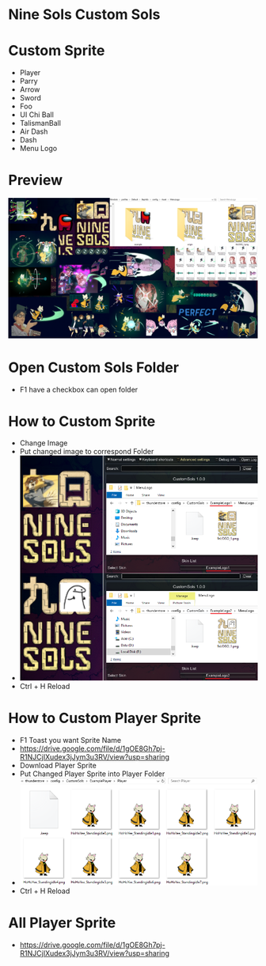 # Nine Sols Custom Sols

# Custom Sprite
- Player
- Parry
- Arrow
- Sword
- Foo
- UI Chi Ball
- TalismanBall
- Air Dash
- Dash
- Menu Logo

# Preview
![](https://github.com/asd9176506911298/NineSols-CustomSols/blob/Optimized/Source/img/CustomSolsPreview.png?raw=true)

# Open Custom Sols Folder
- F1 have a checkbox can open folder

# How to Custom Sprite
- Change Image
- Put changed image to correspond Folder
- ![](https://github.com/asd9176506911298/NineSols-CustomSols/blob/ConfigManagerOption/Source/img/LogoExample.png?raw=true)
- Ctrl + H Reload

# How to Custom Player Sprite
- F1 Toast you want Sprite Name
- https://drive.google.com/file/d/1gOE8Gh7pj-R1NJCjIXudex3jJym3u3RV/view?usp=sharing
- Download Player Sprite
- Put Changed Player Sprite into Player Folder
- ![](https://github.com/asd9176506911298/NineSols-CustomSols/blob/ConfigManagerOption/Source/img/PlayerExample.png?raw=true)
- Ctrl + H Reload

# All Player Sprite
- https://drive.google.com/file/d/1gOE8Gh7pj-R1NJCjIXudex3jJym3u3RV/view?usp=sharing
